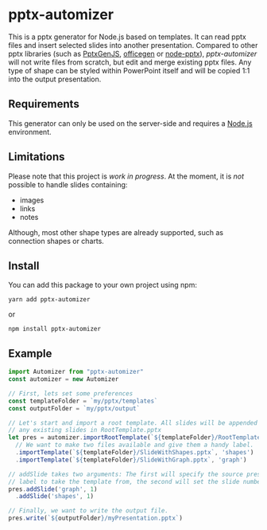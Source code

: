 # pptx-automizer
This is a pptx generator for Node.js based on templates. It can read pptx files and insert selected slides into another presentation. Compared to other pptx libraries (such as [PptxGenJS](https://github.com/gitbrent/PptxGenJS), [officegen](https://github.com/Ziv-Barber/officegen) or [node-pptx](https://github.com/heavysixer/node-pptx)), *pptx-automizer* will not write files from scratch, but edit and merge existing pptx files. Any type of shape can be styled within PowerPoint itself and will be copied 1:1 into the output presentation.

## Requirements
This generator can only be used on the server-side and requires a [Node.js](https://nodejs.org/en/download/package-manager/) environment.

## Limitations
Please note that this project is *work in progress*. At the moment, it is *not* possible to handle slides containing:
* images
* links
* notes

Although, most other shape types are already supported, such as connection shapes or charts.

## Install
You can add this package to your own project using npm:
```
yarn add pptx-automizer
```
or
```
npm install pptx-automizer
```

## Example
```js
import Automizer from "pptx-automizer"
const automizer = new Automizer

// First, lets set some preferences
const templateFolder = `my/pptx/templates`
const outputFolder = `my/pptx/output`

// Let's start and import a root template. All slides will be appended to 
// any existing slides in RootTemplate.pptx
let pres = automizer.importRootTemplate(`${templateFolder}/RootTemplate.pptx`)
  // We want to make two files available and give them a handy label.
  .importTemplate(`${templateFolder}/SlideWithShapes.pptx`, 'shapes')
  .importTemplate(`${templateFolder}/SlideWithGraph.pptx`, 'graph')

// addSlide takes two arguments: The first will specify the source presentation's
// label to take the template from, the second will set the slide number to require.
pres.addSlide('graph', 1)
  .addSlide('shapes', 1)

// Finally, we want to write the output file.
pres.write(`${outputFolder}/myPresentation.pptx`)
```
